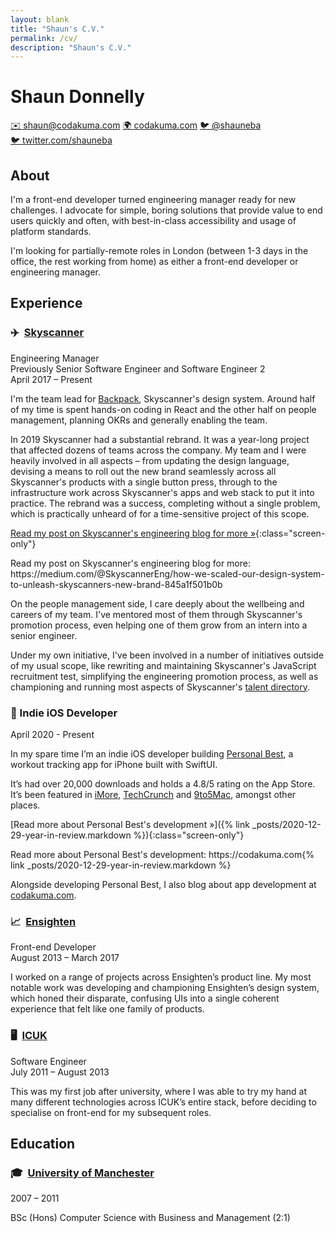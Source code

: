 ```yaml
---
layout: blank
title: "Shaun's C.V."
permalink: /cv/
description: "Shaun's C.V."
---
```


<h1 class="cv-title">Shaun Donnelly</h1>

<section class="cv-links">
  <a class="cv-button" href="mailto:shaun@codakuma.com">✉️&nbsp;shaun@codakuma.com</a>
  <a class="cv-button" href="https://codakuma.com">🌍&nbsp;codakuma.com</a>
  <a class="cv-button screen-only" href="https://twitter.com/shauneba">🐦&nbsp;@shauneba</a>
<a class="cv-button print-only" href="https://twitter.com/shauneba">🐦&nbsp;twitter.com/shauneba</a>
</section>

## About

I'm a front-end developer turned engineering manager ready for new challenges. I advocate for simple, boring solutions that provide value to end users quickly and often, with best-in-class accessibility and usage of platform standards.

I'm looking for partially-remote roles in London (between 1-3 days in the office, the rest working from home) as either a front-end developer or engineering manager.

## Experience

### ✈️ &nbsp;[Skyscanner](https://skyscanner.net)

<div class="cv-role">
    Engineering Manager
</div>

<div class="cv-previous-role">
    Previously Senior Software Engineer and Software Engineer 2
</div>

<div class="cv-date">
    April 2017 – Present
</div>

I'm the team lead for [Backpack](https://backpack.github.io), Skyscanner's design system. Around half of my time is spent hands-on coding in React and the other half on people management, planning OKRs and generally enabling the team.

In 2019 Skyscanner had a substantial rebrand. It was a year-long project that affected dozens of teams across the company. My team and I were heavily involved in all aspects – from updating the design language, devising a means to roll out the new brand seamlessly across all Skyscanner's products with a single button press, through to the infrastructure work across Skyscanner's apps and web stack to put it into practice. The rebrand was a success, completing without a single problem, which is practically unheard of for a time-sensitive project of this scope.

[Read my post on Skyscanner's engineering blog for more &raquo;](https://medium.com/@SkyscannerEng/how-we-scaled-our-design-system-to-unleash-skyscanners-new-brand-845a1f501b0b){:class="screen-only"}


<p class="print-only">
Read my post on Skyscanner's engineering blog for more: https://medium.com/@SkyscannerEng/how-we-scaled-our-design-system-to-unleash-skyscanners-new-brand-845a1f501b0b
</p>

On the people management side, I care deeply about the wellbeing and careers of my team. I've mentored most of them through Skyscanner's promotion process, even helping one of them grow from an intern into a senior engineer.

Under my own initiative, I've been involved in a number of initiatives outside of my usual scope, like rewriting and maintaining Skyscanner's JavaScript recruitment test, simplifying the engineering promotion process, as well as championing and running most aspects of Skyscanner's [talent directory](https://www.linkedin.com/posts/skyscanner_skyscanner-talent-directory-activity-6698944542705496064-5gRn). 

### 📱&nbsp;Indie iOS Developer

<div class="cv-date">
    April 2020 - Present
</div>

In my spare time I’m an indie iOS developer building [Personal Best](/personal-best), a workout tracking app for iPhone built with SwiftUI.

It’s had over 20,000 downloads and holds a 4.8/5 rating on the App Store. It’s been featured in [iMore](https://www.imore.com/fitness-companion-personal-best-now-lets-you-share-your-workouts-glorious-technicolor), [TechCrunch](https://techcrunch.com/2020/09/16/ios-14-widgets-you-can-try-today/) and [9to5Mac](https://9to5mac.com/2020/12/27/ios-14-widget-apps/), amongst other places.

[Read more about Personal Best's development &raquo;]({% link _posts/2020-12-29-year-in-review.markdown %}){:class="screen-only"}


<p class="print-only">
Read more about Personal Best's development: https://codakuma.com{% link _posts/2020-12-29-year-in-review.markdown %}
</p>

Alongside developing Personal Best, I also blog about app development at [codakuma.com](https://codakuma.com).

### 📈&nbsp;&nbsp;[Ensighten](https://www.ensighten.com)

<div class="cv-role">
    Front-end Developer
</div>

<div class="cv-date">
    August 2013 – March 2017
</div>

I worked on a range of projects across Ensighten’s product line. My most notable work was developing and championing Ensighten’s design system, which honed their disparate, confusing UIs into a single coherent experience that felt like one family of products.

### 🖥️&nbsp;&nbsp;[ICUK](https://www.icuk.net)

<div class="cv-role">
    Software Engineer
</div>

<div class="cv-date">
    July 2011 – August 2013
</div>

This was my first job after university, where I was able to try my hand at many different technologies across ICUK’s entire stack, before deciding to specialise on front-end for my subsequent roles.

## Education

### 🎓&nbsp;&nbsp;[University of Manchester](https://www.cs.manchester.ac.uk)

<div class="cv-date">
    2007 – 2011
</div>

BSc (Hons) Computer Science with Business and Management (2:1)
